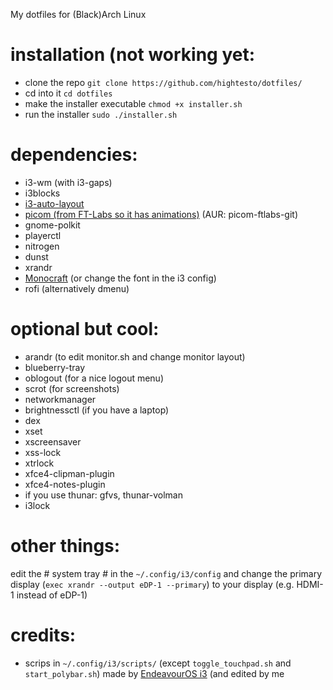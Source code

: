 My dotfiles for (Black)Arch Linux

installation (not working yet:
=
- clone the repo
`git clone https://github.com/hightesto/dotfiles/`
- cd into it
`cd dotfiles`
- make the installer executable
`chmod +x installer.sh`
- run the installer
`sudo ./installer.sh`

dependencies:
=
- i3-wm (with i3-gaps)
- i3blocks
- [i3-auto-layout](https://github.com/chmln/i3-auto-layout)
- [picom (from FT-Labs so it has animations)](https://github.com/ft-labs/picom) (AUR: picom-ftlabs-git)
- gnome-polkit
- playerctl
- nitrogen
- dunst
- xrandr
- [Monocraft](https://github.com/IdreesInc/Monocraft) (or change the font in the i3 config)
- rofi (alternatively dmenu)

optional but cool:
=
- arandr (to edit monitor.sh and change monitor layout)
- blueberry-tray
- oblogout (for a nice logout menu)
- scrot (for screenshots)
- networkmanager
- brightnessctl (if you have a laptop)
- dex
- xset
- xscreensaver
- xss-lock
- xtrlock
- xfce4-clipman-plugin
- xfce4-notes-plugin
- if you use thunar: gfvs, thunar-volman
- i3lock

other things:
=
edit the # system tray # in the `~/.config/i3/config` and change the primary display (`exec xrandr --output eDP-1 --primary`) to your display (e.g. HDMI-1 instead of eDP-1)

credits:
=
- scrips in `~/.config/i3/scripts/` (except `toggle_touchpad.sh` and `start_polybar.sh`) made by [EndeavourOS i3](https://github.com/endeavouros-team/endeavouros-i3wm-setup) (and edited by me
